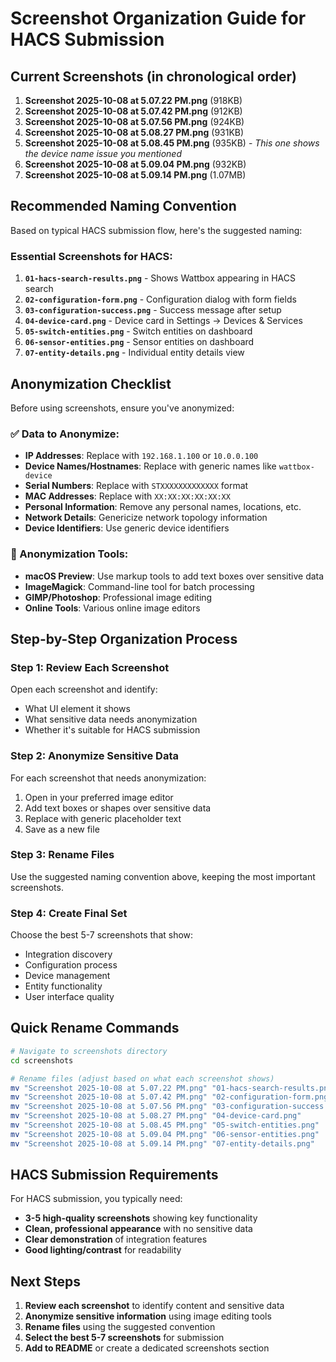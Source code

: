 # Screenshot Organization Guide for HACS Submission

## Current Screenshots (in chronological order)

1. **Screenshot 2025-10-08 at 5.07.22 PM.png** (918KB)
2. **Screenshot 2025-10-08 at 5.07.42 PM.png** (912KB)
3. **Screenshot 2025-10-08 at 5.07.56 PM.png** (924KB)
4. **Screenshot 2025-10-08 at 5.08.27 PM.png** (931KB)
5. **Screenshot 2025-10-08 at 5.08.45 PM.png** (935KB) - *This one shows the device name issue you mentioned*
6. **Screenshot 2025-10-08 at 5.09.04 PM.png** (932KB)
7. **Screenshot 2025-10-08 at 5.09.14 PM.png** (1.07MB)

## Recommended Naming Convention

Based on typical HACS submission flow, here's the suggested naming:

### Essential Screenshots for HACS:
1. **`01-hacs-search-results.png`** - Shows Wattbox appearing in HACS search
2. **`02-configuration-form.png`** - Configuration dialog with form fields
3. **`03-configuration-success.png`** - Success message after setup
4. **`04-device-card.png`** - Device card in Settings → Devices & Services
5. **`05-switch-entities.png`** - Switch entities on dashboard
6. **`06-sensor-entities.png`** - Sensor entities on dashboard
7. **`07-entity-details.png`** - Individual entity details view

## Anonymization Checklist

Before using screenshots, ensure you've anonymized:

### ✅ Data to Anonymize:
- **IP Addresses**: Replace with `192.168.1.100` or `10.0.0.100`
- **Device Names/Hostnames**: Replace with generic names like `wattbox-device`
- **Serial Numbers**: Replace with `STXXXXXXXXXXXXX` format
- **MAC Addresses**: Replace with `XX:XX:XX:XX:XX:XX`
- **Personal Information**: Remove any personal names, locations, etc.
- **Network Details**: Genericize network topology information
- **Device Identifiers**: Use generic device identifiers

### 🎨 Anonymization Tools:
- **macOS Preview**: Use markup tools to add text boxes over sensitive data
- **ImageMagick**: Command-line tool for batch processing
- **GIMP/Photoshop**: Professional image editing
- **Online Tools**: Various online image editors

## Step-by-Step Organization Process

### Step 1: Review Each Screenshot
Open each screenshot and identify:
- What UI element it shows
- What sensitive data needs anonymization
- Whether it's suitable for HACS submission

### Step 2: Anonymize Sensitive Data
For each screenshot that needs anonymization:
1. Open in your preferred image editor
2. Add text boxes or shapes over sensitive data
3. Replace with generic placeholder text
4. Save as a new file

### Step 3: Rename Files
Use the suggested naming convention above, keeping the most important screenshots.

### Step 4: Create Final Set
Choose the best 5-7 screenshots that show:
- Integration discovery
- Configuration process
- Device management
- Entity functionality
- User interface quality

## Quick Rename Commands

```bash
# Navigate to screenshots directory
cd screenshots

# Rename files (adjust based on what each screenshot shows)
mv "Screenshot 2025-10-08 at 5.07.22 PM.png" "01-hacs-search-results.png"
mv "Screenshot 2025-10-08 at 5.07.42 PM.png" "02-configuration-form.png"
mv "Screenshot 2025-10-08 at 5.07.56 PM.png" "03-configuration-success.png"
mv "Screenshot 2025-10-08 at 5.08.27 PM.png" "04-device-card.png"
mv "Screenshot 2025-10-08 at 5.08.45 PM.png" "05-switch-entities.png"
mv "Screenshot 2025-10-08 at 5.09.04 PM.png" "06-sensor-entities.png"
mv "Screenshot 2025-10-08 at 5.09.14 PM.png" "07-entity-details.png"
```

## HACS Submission Requirements

For HACS submission, you typically need:
- **3-5 high-quality screenshots** showing key functionality
- **Clean, professional appearance** with no sensitive data
- **Clear demonstration** of integration features
- **Good lighting/contrast** for readability

## Next Steps

1. **Review each screenshot** to identify content and sensitive data
2. **Anonymize sensitive information** using image editing tools
3. **Rename files** using the suggested convention
4. **Select the best 5-7 screenshots** for submission
5. **Add to README** or create a dedicated screenshots section
